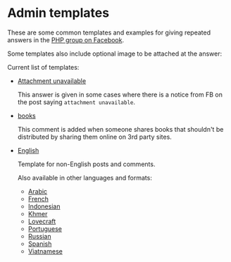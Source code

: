 # Admin templates

These are some common templates and examples for giving repeated answers in the
[PHP group on Facebook](https://www.facebook.com/groups/2204685680/).

Some templates also include optional image to be attached at the answer:

Current list of templates:

* [Attachment unavailable](attachment-unavailable.txt)

  This answer is given in some cases where there is a notice from FB on the post
  saying `attachment unavailable`.

* [books](books.txt)

  This comment is added when someone shares books that shouldn't be distributed
  by sharing them online on 3rd party sites.

* [English](english.txt)

  Template for non-English posts and comments.

  Also available in other languages and formats:

  * [Arabic](english-arabic.txt)
  * [French](english-french.txt)
  * [Indonesian](english-indonesian.txt)
  * [Khmer](english-khmer.txt)
  * [Lovecraft](english-lovecraft.txt)
  * [Portuguese](english-portuguese.txt)
  * [Russian](english-russian.txt)
  * [Spanish](english-spanish.txt)
  * [Viatnamese](english-viatnamese.txt)

